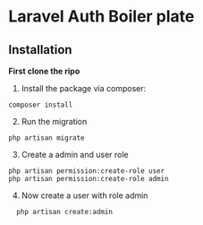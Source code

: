 # Laravel Auth Boiler plate

## Installation
**First clone the ripo**

1. Install the package via composer:
```shell
composer install
```

2. Run the migration
```shell
php artisan migrate
```

3. Create a admin and user role 
```shell
php artisan permission:create-role user
php artisan permission:create-role admin
```
4. Now create a user with role admin
```shell
  php artisan create:admin
```
